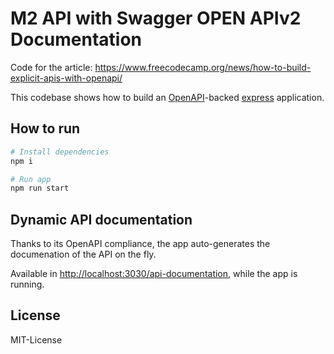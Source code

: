# M2 API with Swagger OPEN APIv2 Documentation

Code for the article: <https://www.freecodecamp.org/news/how-to-build-explicit-apis-with-openapi/>

This codebase shows how to build an [OpenAPI](https://www.openapis.org/)-backed [express](https://expressjs.com/) application.

## How to run

```bash
# Install dependencies
npm i

# Run app
npm run start
```

## Dynamic API documentation

Thanks to its OpenAPI compliance, the app auto-generates the documenation of the API on the fly.

Available in <http://localhost:3030/api-documentation>, while the app is running.

## License
MIT-License

